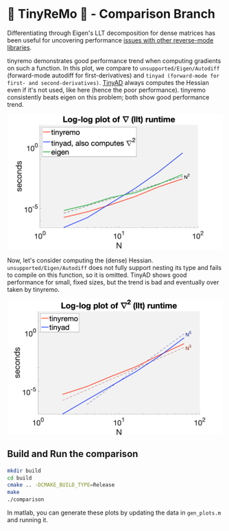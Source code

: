 # 🥁 TinyReMo 🥁 - Comparison Branch

Differentiating through Eigen's LLT decomposition for dense matrices has been
useful for uncovering performance [issues with other
reverse-mode libraries](https://github.com/autodiff/autodiff/issues/332).

tinyremo demonstrates good performance trend when computing gradients on such a
function. In this plot, we compare to `unsupported/Eigen/Autodiff` (forward-mode
autodiff for first-derivatives) and `tinyad (forward-mode for first- and
second-derivatives)`. [TinyAD](https://github.com/patr-schm/TinyAD) always
computes the Hessian even if it's not used, like here (hence the poor
performance). tinyremo consistently beats eigen on this problem; both show good
performance trend.

![](gradient-llt.png)

Now, let's consider computing the (dense) Hessian. `unsupported/Eigen/Autodiff`
does not fully support nesting its type and fails to compile on this function,
so it is omitted. TinyAD shows good performance for small, fixed sizes, but the
trend is bad and eventually over taken by tinyremo.


![](hessian-llt.png)


## Build and Run the comparison

```bash
mkdir build
cd build
cmake .. -DCMAKE_BUILD_TYPE=Release
make
./comparison
```

In matlab, you can generate these plots by updating the data in `gen_plots.m` and running it.
